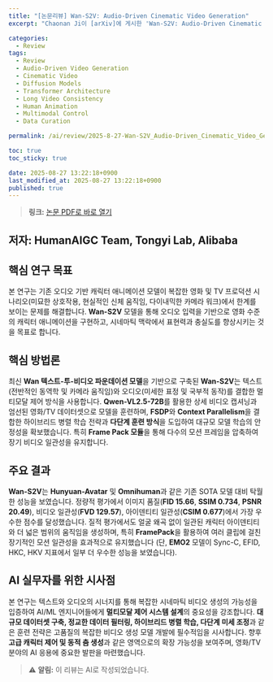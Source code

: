 ```yaml
---
title: "[논문리뷰] Wan-S2V: Audio-Driven Cinematic Video Generation"
excerpt: "Chaonan Ji이 [arXiv]에 게시한 'Wan-S2V: Audio-Driven Cinematic Video Generation' 논문에 대한 자세한 리뷰입니다."

categories:
  - Review
tags:
  - Review
  - Audio-Driven Video Generation
  - Cinematic Video
  - Diffusion Models
  - Transformer Architecture
  - Long Video Consistency
  - Human Animation
  - Multimodal Control
  - Data Curation

permalink: /ai/review/2025-8-27-Wan-S2V_Audio-Driven_Cinematic_Video_Generation/

toc: true
toc_sticky: true

date: 2025-08-27 13:22:18+0900
last_modified_at: 2025-08-27 13:22:18+0900
published: true
---
```

> **링크:** [논문 PDF로 바로 열기](https://arxiv.org/abs/2508.18621)

## 저자: HumanAIGC Team, Tongyi Lab, Alibaba



## 핵심 연구 목표
본 연구는 기존 오디오 기반 캐릭터 애니메이션 모델이 복잡한 영화 및 TV 프로덕션 시나리오(미묘한 상호작용, 현실적인 신체 움직임, 다이내믹한 카메라 워크)에서 한계를 보이는 문제를 해결합니다. **Wan-S2V** 모델을 통해 오디오 입력을 기반으로 영화 수준의 캐릭터 애니메이션을 구현하고, 시네마틱 맥락에서 표현력과 충실도를 향상시키는 것을 목표로 합니다.

## 핵심 방법론
최신 **Wan 텍스트-투-비디오 파운데이션 모델**을 기반으로 구축된 **Wan-S2V**는 텍스트(전반적인 동역학 및 카메라 움직임)와 오디오(미세한 표정 및 국부적 동작)를 결합한 멀티모달 제어 방식을 사용합니다. **Qwen-VL2.5-72B**를 활용한 상세 비디오 캡셔닝과 엄선된 영화/TV 데이터셋으로 모델을 훈련하며, **FSDP**와 **Context Parallelism**을 결합한 하이브리드 병렬 학습 전략과 **다단계 훈련 방식**을 도입하여 대규모 모델 학습의 안정성을 확보했습니다. 특히 **Frame Pack 모듈**을 통해 다수의 모션 프레임을 압축하여 장기 비디오 일관성을 유지합니다.

## 주요 결과
**Wan-S2V**는 **Hunyuan-Avatar** 및 **Omnihuman**과 같은 기존 SOTA 모델 대비 탁월한 성능을 보였습니다. 정량적 평가에서 이미지 품질(**FID 15.66**, **SSIM 0.734**, **PSNR 20.49**), 비디오 일관성(**FVD 129.57**), 아이덴티티 일관성(**CSIM 0.677**)에서 가장 우수한 점수를 달성했습니다. 질적 평가에서도 얼굴 왜곡 없이 일관된 캐릭터 아이덴티티와 더 넓은 범위의 움직임을 생성하며, 특히 **FramePack**을 활용하여 여러 클립에 걸친 장기적인 모션 일관성을 효과적으로 유지했습니다 (단, **EMO2** 모델이 Sync-C, EFID, HKC, HKV 지표에서 일부 더 우수한 성능을 보였습니다).

## AI 실무자를 위한 시사점
본 연구는 텍스트와 오디오의 시너지를 통해 복잡한 시네마틱 비디오 생성의 가능성을 입증하여 AI/ML 엔지니어들에게 **멀티모달 제어 시스템 설계**의 중요성을 강조합니다. **대규모 데이터셋 구축, 정교한 데이터 필터링, 하이브리드 병렬 학습, 다단계 미세 조정**과 같은 훈련 전략은 고품질의 복잡한 비디오 생성 모델 개발에 필수적임을 시사합니다. 향후 **고급 캐릭터 제어 및 동적 춤 생성**과 같은 영역으로의 확장 가능성을 보여주며, 영화/TV 분야의 AI 응용에 중요한 발판을 마련했습니다.

> ⚠️ **알림:** 이 리뷰는 AI로 작성되었습니다.